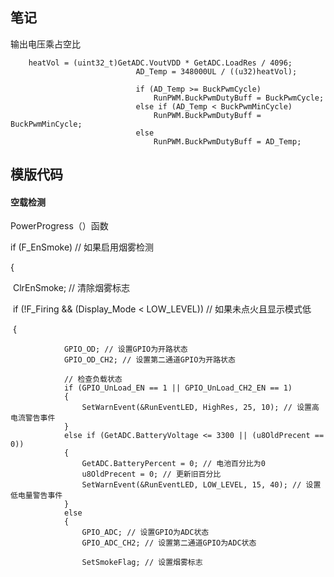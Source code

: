 ## 笔记

输出电压乘占空比

```
	heatVol = (uint32_t)GetADC.VoutVDD * GetADC.LoadRes / 4096;
							AD_Temp = 348000UL / ((u32)heatVol); 

							if (AD_Temp >= BuckPwmCycle)
								RunPWM.BuckPwmDutyBuff = BuckPwmCycle;
							else if (AD_Temp < BuckPwmMinCycle)
								RunPWM.BuckPwmDutyBuff = BuckPwmMinCycle;
							else
								RunPWM.BuckPwmDutyBuff = AD_Temp;
```



## 模版代码

#### 空载检测

PowerProgress（）函数

  if (F_EnSmoke) // 如果启用烟雾检测

  {

​    ClrEnSmoke; // 清除烟雾标志

​    if (!F_Firing && (Display_Mode < LOW_LEVEL)) // 如果未点火且显示模式低

​    {  

```
  			GPIO_OD; // 设置GPIO为开路状态
            GPIO_OD_CH2; // 设置第二通道GPIO为开路状态

            // 检查负载状态
            if (GPIO_UnLoad_EN == 1 || GPIO_UnLoad_CH2_EN == 1)
            {
                SetWarnEvent(&RunEventLED, HighRes, 25, 10); // 设置高电流警告事件
            }
            else if (GetADC.BatteryVoltage <= 3300 || (u8OldPrecent == 0))
            {
                GetADC.BatteryPercent = 0; // 电池百分比为0
                u8OldPrecent = 0; // 更新旧百分比
                SetWarnEvent(&RunEventLED, LOW_LEVEL, 15, 40); // 设置低电量警告事件
            }
            else
            {
                GPIO_ADC; // 设置GPIO为ADC状态
                GPIO_ADC_CH2; // 设置第二通道GPIO为ADC状态

                SetSmokeFlag; // 设置烟雾标志
```







